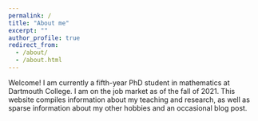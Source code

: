 ```yaml
---
permalink: /
title: "About me"
excerpt: ""
author_profile: true
redirect_from: 
  - /about/
  - /about.html
---
```


Welcome! I am currently a fifth-year PhD student in mathematics at Dartmouth College. I am on the job market as of the fall of 2021. This website compiles information about my teaching and research, as well as sparse information about my other hobbies and an occasional blog post.

